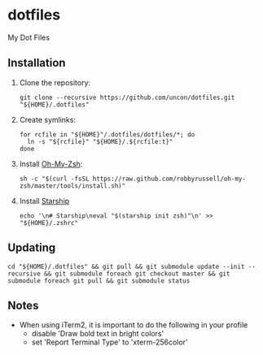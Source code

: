 # dotfiles
My Dot Files

## Installation
1. Clone the repository:
	```
	git clone --recursive https://github.com/uncon/dotfiles.git "${HOME}/.dotfiles"
	```

1. Create symlinks:
	```
	for rcfile in "${HOME}"/.dotfiles/dotfiles/*; do
	  ln -s "${rcfile}" "${HOME}/.${rcfile:t}"
	done
	```

1. Install [Oh-My-Zsh](http://ohmyz.sh/):
	```
	sh -c "$(curl -fsSL https://raw.github.com/robbyrussell/oh-my-zsh/master/tools/install.sh)"
	```

1. Install [Starship](https://starship.rs/)
	```
	echo '\n# Starship\neval "$(starship init zsh)"\n' >> "${HOME}/.zshrc"
	```

## Updating
```
cd "${HOME}/.dotfiles" && git pull && git submodule update --init --recursive && git submodule foreach git checkout master && git submodule foreach git pull && git submodule status
```
## Notes
* When using iTerm2, it is important to do the following in your profile
	* disable 'Draw bold text in bright colors'
	* set 'Report Terminal Type' to 'xterm-256color'
